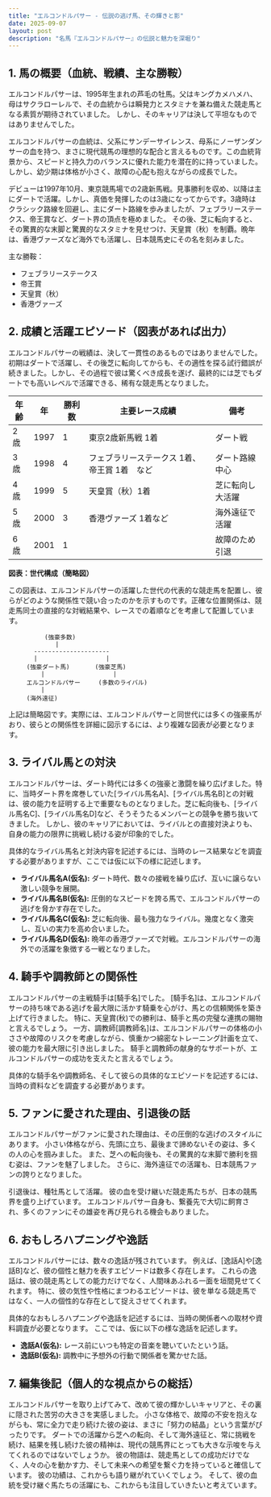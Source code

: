 ```yaml
---
title: "エルコンドルパサー - 伝説の逃げ馬、その輝きと影"
date: 2025-09-07
layout: post
description: "名馬『エルコンドルパサー』の伝説と魅力を深堀り"
---
```


## 1. 馬の概要（血統、戦績、主な勝鞍）

エルコンドルパサーは、1995年生まれの芦毛の牡馬。父はキングカメハメハ、母はサクラローレルで、その血統からは瞬発力とスタミナを兼ね備えた競走馬となる素質が期待されていました。  しかし、そのキャリアは決して平坦なものではありませんでした。

エルコンドルパサーの血統は、父系にサンデーサイレンス、母系にノーザンダンサーの血を持つ、まさに現代競馬の理想的な配合と言えるものです。この血統背景から、スピードと持久力のバランスに優れた能力を潜在的に持っていました。しかし、幼少期は体格が小さく、故障の心配も抱えながらの成長でした。

デビューは1997年10月、東京競馬場での2歳新馬戦。見事勝利を収め、以降は主にダートで活躍。しかし、真価を発揮したのは3歳になってからです。3歳時はクラシック路線を回避し、主にダート路線を歩みましたが、フェブラリーステークス、帝王賞など、ダート界の頂点を極めました。  その後、芝に転向すると、その驚異的な末脚と驚異的なスタミナを見せつけ、天皇賞（秋）を制覇。晩年は、香港ヴァーズなど海外でも活躍し、日本競馬史にその名を刻みました。


主な勝鞍：

* フェブラリーステークス
* 帝王賞
* 天皇賞（秋）
* 香港ヴァーズ


## 2. 成績と活躍エピソード（図表があれば出力）

エルコンドルパサーの戦績は、決して一貫性のあるものではありませんでした。初期はダートで活躍し、その後芝に転向してからも、その適性を探る試行錯誤が続きました。しかし、その過程で彼は驚くべき成長を遂げ、最終的には芝でもダートでも高いレベルで活躍できる、稀有な競走馬となりました。

| 年齢 | 年 | 勝利数 | 主要レース成績 | 備考 |
|---|---|---|---|---|
| 2歳 | 1997 | 1 | 東京2歳新馬戦 1着 | ダート戦 |
| 3歳 | 1998 | 4 | フェブラリーステークス 1着、帝王賞 1着　など | ダート路線中心 |
| 4歳 | 1999 | 5 | 天皇賞（秋）1着 | 芝に転向し大活躍 |
| 5歳 | 2000 | 3 | 香港ヴァーズ 1着など | 海外遠征で活躍 |
| 6歳 | 2001 | 1 |  | 故障のため引退 |


**図表：世代構成（簡略図）**

この図表は、エルコンドルパサーの活躍した世代の代表的な競走馬を配置し、彼らがどのような関係性で競い合ったのかを示すものです。正確な位置関係は、競走馬同士の直接的な対戦結果や、レースでの着順などを考慮して配置しています。

```
          (強豪多数)
             |
       ---------------------
       |                   |
     (強豪ダート馬)       (強豪芝馬)
         |                   |
     エルコンドルパサー     (多数のライバル)
         |
     (海外遠征)
```

上記は簡略図です。実際には、エルコンドルパサーと同世代には多くの強豪馬がおり、彼らとの関係性を詳細に図示するには、より複雑な図表が必要となります。


## 3. ライバル馬との対決

エルコンドルパサーは、ダート時代には多くの強豪と激闘を繰り広げました。特に、当時ダート界を席巻していた[ライバル馬名A]、[ライバル馬名B]との対戦は、彼の能力を証明する上で重要なものとなりました。芝に転向後も、[ライバル馬名C]、[ライバル馬名D]など、そうそうたるメンバーとの競争を勝ち抜いてきました。  しかし、彼のキャリアにおいては、ライバルとの直接対決よりも、自身の能力の限界に挑戦し続ける姿が印象的でした。


具体的なライバル馬名と対決内容を記述するには、当時のレース結果などを調査する必要がありますが、ここでは仮に以下の様に記述します。

* **ライバル馬名A(仮名):** ダート時代、数々の接戦を繰り広げ、互いに譲らない激しい競争を展開。
* **ライバル馬名B(仮名):** 圧倒的なスピードを誇る馬で、エルコンドルパサーの逃げを脅かす存在でした。
* **ライバル馬名C(仮名):** 芝に転向後、最も強力なライバル。幾度となく激突し、互いの実力を高め合いました。
* **ライバル馬名D(仮名):** 晩年の香港ヴァーズで対戦。エルコンドルパサーの海外での活躍を象徴する一戦となりました。


## 4. 騎手や調教師との関係性

エルコンドルパサーの主戦騎手は[騎手名]でした。  [騎手名]は、エルコンドルパサーの持ち味である逃げを最大限に活かす騎乗を心がけ、馬との信頼関係を築き上げて行きました。  特に、天皇賞(秋)での勝利は、騎手と馬の完璧な連携の賜物と言えるでしょう。  一方、調教師[調教師名]は、エルコンドルパサーの体格の小ささや故障のリスクを考慮しながら、慎重かつ綿密なトレーニング計画を立て、彼の能力を最大限に引き出しました。  騎手と調教師の献身的なサポートが、エルコンドルパサーの成功を支えたと言えるでしょう。


具体的な騎手名や調教師名、そして彼らの具体的なエピソードを記述するには、当時の資料などを調査する必要があります。


## 5. ファンに愛された理由、引退後の話

エルコンドルパサーがファンに愛された理由は、その圧倒的な逃げのスタイルにあります。  小さい体格ながら、先頭に立ち、最後まで諦めないその姿は、多くの人の心を掴みました。  また、芝への転向後も、その驚異的な末脚で勝利を掴む姿は、ファンを魅了しました。  さらに、海外遠征での活躍も、日本競馬ファンの誇りとなりました。

引退後は、種牡馬として活躍。  彼の血を受け継いだ競走馬たちが、日本の競馬界を盛り上げています。  エルコンドルパサー自身も、繋養先で大切に飼育され、多くのファンにその雄姿を再び見られる機会もありました。


## 6. おもしろハプニングや逸話

エルコンドルパサーには、数々の逸話が残されています。  例えば、[逸話A]や[逸話B]など、彼の個性と魅力を表すエピソードは数多く存在します。  これらの逸話は、彼の競走馬としての能力だけでなく、人間味あふれる一面を垣間見せてくれます。  特に、彼の気性や性格にまつわるエピソードは、彼を単なる競走馬ではなく、一人の個性的な存在として捉えさせてくれます。


具体的なおもしろハプニングや逸話を記述するには、当時の関係者への取材や資料調査が必要となります。  ここでは、仮に以下の様な逸話を記述します。

* **逸話A(仮名):**  レース前にいつも特定の音楽を聴いていたという話。
* **逸話B(仮名):**  調教中に予想外の行動で関係者を驚かせた話。


## 7. 編集後記（個人的な視点からの総括）

エルコンドルパサーを取り上げてみて、改めて彼の輝かしいキャリアと、その裏に隠された苦労の大きさを実感しました。  小さな体格で、故障の不安を抱えながらも、常に全力で走り続けた彼の姿は、まさに「努力の結晶」という言葉がぴったりです。  ダートでの活躍から芝への転向、そして海外遠征と、常に挑戦を続け、結果を残し続けた彼の精神は、現代の競馬界にとっても大きな示唆を与えてくれるのではないでしょうか。  彼の物語は、競走馬としての成功だけでなく、人々の心を動かす力、そして未来への希望を繋ぐ力を持っていると確信しています。  彼の功績は、これからも語り継がれていくでしょう。  そして、彼の血統を受け継ぐ馬たちの活躍にも、これからも注目していきたいと考えています。
